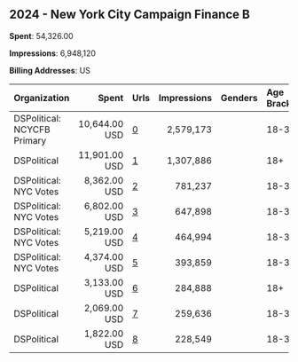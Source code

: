 ## 2024 - New York City Campaign Finance B 
**Spent**: 54,326.00

**Impressions**: 6,948,120

**Billing Addresses**: US

|Organization|Spent|Urls|Impressions|Genders|Age Brackets|Country Codes|
|:---|---:|:---|---:|:---|:---|:---|
|DSPolitical: NCYCFB Primary|10,644.00 USD|[0](https://www.snap.com/political-ads/asset/dfdab2765a951c9f50cb86bea48ad9f609e2d42dd941c6edac3ed1507dfb23be?mediaType=mp4)|2,579,173||18-34|united states|
|DSPolitical|11,901.00 USD|[1](https://www.snap.com/political-ads/asset/c0df3a50343282ada768a3358d21fd300c7a79801aeed961c0ad64c747bc87bd?mediaType=mp4)|1,307,886||18+|united states|
|DSPolitical: NYC Votes|8,362.00 USD|[2](https://www.snap.com/political-ads/asset/7e75d0de0c5fb7c8c8e75073ac3e055951af375a35e151bb13e5ed6c8cf74849?mediaType=png)|781,237||18-35|united states|
|DSPolitical: NYC Votes|6,802.00 USD|[3](https://www.snap.com/political-ads/asset/1dc6a70d627c33f35f3c301ad59f5c1364da5c8a53daba61a896d0886e34a8a7?mediaType=mp4)|647,898||18-35|united states|
|DSPolitical: NYC Votes|5,219.00 USD|[4](https://www.snap.com/political-ads/asset/54052e6a8153f25a32b8733e69ab92bab234f9115d272b6109be2edae13d861f?mediaType=png)|464,994||18-35|united states|
|DSPolitical: NYC Votes|4,374.00 USD|[5](https://www.snap.com/political-ads/asset/b83ccb58ec6c29b310992dded45446842517c3d6ee6865afa3e1d0546f4cf430?mediaType=mp4)|393,859||18-35|united states|
|DSPolitical|3,133.00 USD|[6](https://www.snap.com/political-ads/asset/4b1fdd4fd4b3edbd67f0680b64cdf4d7bd708959bd888e9678e2e025ce0d081c?mediaType=mp4)|284,888||18+|united states|
|DSPolitical|2,069.00 USD|[7](https://www.snap.com/political-ads/asset/7a0cf285fd84eda91654c636fdd1ac9596abbaba7d698eb7815759032bc2eddd?mediaType=mp4)|259,636||18-35|united states|
|DSPolitical|1,822.00 USD|[8](https://www.snap.com/political-ads/asset/5546f85be1c5f5b01b436e445359a551df8d2d8eb5dbbae2c9183c91631d4abf?mediaType=jpg)|228,549||18-35|united states|
